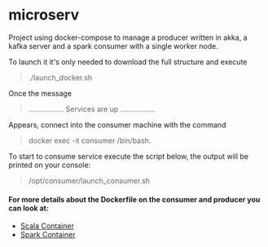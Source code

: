 # microserv

Project using docker-compose to manage a producer written in akka, a kafka server and a spark consumer with a single worker node.

To launch it it's only needed to download the full structure and execute 

> ./launch_docker.sh

Once the message

> ................. Services are up .................

Appears, connect into the consumer machine with the command 

> docker exec -it consumer /bin/bash. 

To start to consume service execute the script below, the output will be printed on your console:

> /opt/consumer/launch_consumer.sh

#### For more details about the Dockerfile on the consumer and producer you can look at: 

- [Scala Container](https://github.com/danspaes/scala-slim/blob/master/Dockerfile)
- [Spark Container](https://github.com/danspaes/spark-slim/blob/master/Dockerfile)
